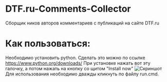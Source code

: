 # DTF.ru-Comments-Collector
Сборщик ников авторов комментариев с публикаций на сайте DTF.ru

# Как пользоваться:
Необходимо установить python. Сделать это можно по ссылке https://www.python.org/downloads/
При установке нажать вот эту галочку, а потом нажать на кнопку со щитом "Install now"
![Скриншот](https://user-images.githubusercontent.com/98752769/180154596-6f4a95b5-5d7b-4bd4-9b96-f127e098bc7d.png)
Для использования необходимо дважды кликнуть по файлу run.cmd.
